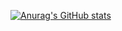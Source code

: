 [![Anurag's GitHub stats](https://github-readme-stats.vercel.app/api?username=lunjohnzhang&theme=graywhite&hide=contribs,stars&count_private=true)](https://github.com/anuraghazra/github-readme-stats)
